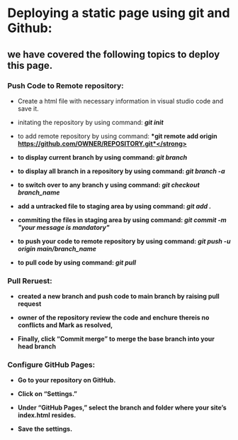 # Deploying a static page using git and Github:

## we have covered the following topics to deploy this page.

### Push Code to Remote repository:

- Create a html file with necessary information in visual studio code and save it.

- initating the repository by using command: <strong>*git init*</strong>

- to add remote repository by using command: <strong>*git remote add origin https://github.com/OWNER/REPOSITORY.git*</strong>

- to display current branch by using command: <strong>*git branch*</strong>

- to display all branch in a repository by using command: <strong>*git branch -a*</strong>

- to switch over to any branch y using command: <strong>*git checkout branch_name*</strong>

- add a untracked file to staging area by using command: <strong>*git add .*</strong>

- commiting the files in staging area by using command: <strong>*git commit -m "your message is mandatory"*</strong>

- to push your code to remote repository by using command: <strong>*git push -u origin main/branch_name*</strong>

- to pull code by using command: <strong>*git pull*</strong>

### Pull Reruest:

- created a new branch and push code to main branch by raising pull request

- owner of the repository review the code and enchure thereis no conflicts and Mark as resolved,

- Finally, click “Commit merge” to merge the base branch into your head branch

### Configure GitHub Pages:

- Go to your repository on GitHub.

- Click on “Settings.”

- Under “GitHub Pages,” select the branch and folder where your site’s index.html resides.

- Save the settings.
